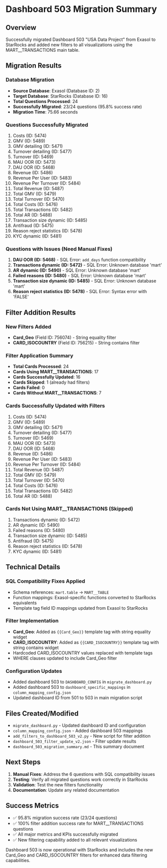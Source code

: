 # Dashboard 503 Migration Summary

## Overview
Successfully migrated Dashboard 503 "USA Data Project" from Exasol to StarRocks and added new filters to all visualizations using the MART__TRANSACTIONS main table.

## Migration Results

### Database Migration
- **Source Database**: Exasol (Database ID: 2)
- **Target Database**: StarRocks (Database ID: 16)
- **Total Questions Processed**: 24
- **Successfully Migrated**: 23/24 questions (95.8% success rate)
- **Migration Time**: 75.66 seconds

### Questions Successfully Migrated
1. Costs (ID: 5474)
2. GMV (ID: 5489)
3. GMV detailing (ID: 5471)
4. Turnover detailing (ID: 5477)
5. Turnover (ID: 5469)
6. MAU OOR (ID: 5473)
7. DAU OOR (ID: 5468)
8. Revenue (ID: 5486)
9. Revenue Per User (ID: 5483)
10. Revenue Per Turnover (ID: 5484)
11. Total Revenue (ID: 5487)
12. Total GMV (ID: 5479)
13. Total Turnover (ID: 5470)
14. Total Costs (ID: 5476)
15. Total Transactions (ID: 5482)
16. Total AR (ID: 5488)
17. Transaction size dynamic (ID: 5485)
18. Antifraud (ID: 5475)
19. Reason reject statistics (ID: 5478)
20. KYC dynamic (ID: 5481)

### Questions with Issues (Need Manual Fixes)
1. **DAU OOR (ID: 5468)** - SQL Error: `add_days` function compatibility
2. **Transactions dynamic (ID: 5472)** - SQL Error: Unknown database 'mart'
3. **AR dynamic (ID: 5490)** - SQL Error: Unknown database 'mart'
4. **Failed reasons (ID: 5480)** - SQL Error: Unknown database 'mart'
5. **Transaction size dynamic (ID: 5485)** - SQL Error: Unknown database 'mart'
6. **Reason reject statistics (ID: 5478)** - SQL Error: Syntax error with 'FALSE'

## Filter Addition Results

### New Filters Added
- **Card_Geo** (Field ID: 756074) - String equality filter
- **CARD_ISOCOUNTRY** (Field ID: 756215) - String contains filter

### Filter Application Summary
- **Total Cards Processed**: 24
- **Cards Using MART__TRANSACTIONS**: 17
- **Cards Successfully Updated**: 16
- **Cards Skipped**: 1 (already had filters)
- **Cards Failed**: 0
- **Cards Without MART__TRANSACTIONS**: 7

### Cards Successfully Updated with Filters
1. Costs (ID: 5474)
2. GMV (ID: 5489)
3. GMV detailing (ID: 5471)
4. Turnover detailing (ID: 5477)
5. Turnover (ID: 5469)
6. MAU OOR (ID: 5473)
7. DAU OOR (ID: 5468)
8. Revenue (ID: 5486)
9. Revenue Per User (ID: 5483)
10. Revenue Per Turnover (ID: 5484)
11. Total Revenue (ID: 5487)
12. Total GMV (ID: 5479)
13. Total Turnover (ID: 5470)
14. Total Costs (ID: 5476)
15. Total Transactions (ID: 5482)
16. Total AR (ID: 5488)

### Cards Not Using MART__TRANSACTIONS (Skipped)
1. Transactions dynamic (ID: 5472)
2. AR dynamic (ID: 5490)
3. Failed reasons (ID: 5480)
4. Transaction size dynamic (ID: 5485)
5. Antifraud (ID: 5475)
6. Reason reject statistics (ID: 5478)
7. KYC dynamic (ID: 5481)

## Technical Details

### SQL Compatibility Fixes Applied
- Schema references: `mart.table` → `MART__TABLE`
- Function mappings: Exasol-specific functions converted to StarRocks equivalents
- Template tag field ID mappings updated from Exasol to StarRocks

### Filter Implementation
- **Card_Geo**: Added as `{{Card_Geo}}` template tag with string equality widget
- **CARD_ISOCOUNTRY**: Added as `{{CARD_ISOCOUNTRY}}` template tag with string contains widget
- Hardcoded CARD_ISOCOUNTRY values replaced with template tags
- WHERE clauses updated to include Card_Geo filter

### Configuration Updates
- Added dashboard 503 to `DASHBOARD_CONFIG` in `migrate_dashboard.py`
- Added dashboard 503 to `dashboard_specific_mappings` in `column_mapping_config.json`
- Updated dashboard ID from 501 to 503 in main migration script

## Files Created/Modified
- `migrate_dashboard.py` - Updated dashboard ID and configuration
- `column_mapping_config.json` - Added dashboard 503 mappings
- `add_filters_to_dashboard_503_v2.py` - New script for filter addition
- `dashboard_503_filter_update_v2.json` - Filter update results
- `dashboard_503_migration_summary.md` - This summary document

## Next Steps
1. **Manual Fixes**: Address the 6 questions with SQL compatibility issues
2. **Testing**: Verify all migrated questions work correctly in StarRocks
3. **Validation**: Test the new filters functionality
4. **Documentation**: Update any related documentation

## Success Metrics
- ✅ 95.8% migration success rate (23/24 questions)
- ✅ 100% filter addition success rate for MART__TRANSACTIONS questions
- ✅ All major metrics and KPIs successfully migrated
- ✅ New filtering capability added to all relevant visualizations

Dashboard 503 is now operational with StarRocks and includes the new Card_Geo and CARD_ISOCOUNTRY filters for enhanced data filtering capabilities. 